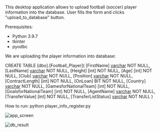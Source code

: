 This desktop application allows to upload football (soccer) player information into the database.
User fills the form and clicks "upload_to_database" button.

Prerequisites:
- Python 3.9.7
- tkinter
- pyodbc

We are uploading the player information into database:

CREATE TABLE [dbo].[Football_Player](
	[FirstName] [varchar](50) NOT NULL,
	[LastName] [varchar](50) NOT NULL,
	[Height] [int] NOT NULL,
	[Age] [int] NOT NULL,
	[Club] [varchar](50) NOT NULL,
	[Position] [varchar](50) NOT NULL,
	[ContractLength] [int] NOT NULL,
	[OnLoan] BIT NOT NULL,
	[Country] [varchar](50) NOT NULL,
	[GamesforNationalTeam] [int] NOT NULL,
	[GoalsforNationalTeam] [int] NOT NULL,
	[AgentName] [varchar](50) NOT NULL,
	[TransferValue] [int] NOT NULL,
	[TransferListStatus] [varchar](50) NOT NULL
	)

How to run:
python player_info_register.py



![app_screen](https://user-images.githubusercontent.com/89083426/164913689-0aedb1ef-d98f-4750-be36-6ed3d65ac52b.png)

![db_result](https://user-images.githubusercontent.com/89083426/164913695-1ceb247f-074a-4413-896d-b7d1dabbcd2b.png)


